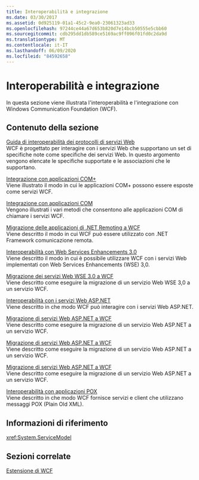 ```yaml
---
title: Interoperabilità e integrazione
ms.date: 03/30/2017
ms.assetid: 0d925119-01a1-45c2-9ea0-23061323ad33
ms.openlocfilehash: 97244ce44a67d653b820d7e14bcb50555e5cbb60
ms.sourcegitcommit: cdb295dd1db589ce5169ac9ff096f01fd0c2da9d
ms.translationtype: MT
ms.contentlocale: it-IT
ms.lasthandoff: 06/09/2020
ms.locfileid: "84592658"
---
```

# <a name="interoperability-and-integration"></a>Interoperabilità e integrazione
In questa sezione viene illustrata l'interoperabilità e l'integrazione con Windows Communication Foundation (WCF).  
  
## <a name="in-this-section"></a>Contenuto della sezione  
 [Guida di interoperabilità dei protocolli di servizi Web](web-services-protocols-interoperability-guide.md)  
 WCF è progettato per interagire con i servizi Web che supportano un set di specifiche note come specifiche dei servizi Web. In questo argomento vengono elencate le specifiche supportate e le associazioni che le supportano.  
  
 [Integrazione con applicazioni COM+](integrating-with-com-plus-applications.md)  
 Viene illustrato il modo in cui le applicazioni COM+ possono essere esposte come servizi WCF.  
  
 [Integrazione con applicazioni COM](integrating-with-com-applications.md)  
 Vengono illustrati i vari metodi che consentono alle applicazioni COM di chiamare i servizi WCF.  
  
 [Migrazione delle applicazioni di .NET Remoting a WCF](migrating-net-remoting-applications-to-wcf.md)  
 Viene descritto il modo in cui WCF può essere utilizzato con .NET Framework comunicazione remota.  
  
 [Interoperabilità con Web Services Enhancements 3.0](interoperability-with-web-services-enhancements-3-0.md)  
 Viene descritto il modo in cui è possibile utilizzare WCF con i servizi Web implementati con Web Services Enhancements (WSE) 3,0.  
  
 [Migrazione dei servizi Web WSE 3.0 a WCF](migrating-wse-3-0-web-services-to-wcf.md)  
 Viene descritto come eseguire la migrazione di un servizio Web WSE 3,0 a un servizio WCF.  
  
 [Interoperabilità con i servizi Web ASP.NET](interop-with-aspnet-web-services.md)  
 Viene descritto in che modo WCF può interagire con i servizi Web ASP.NET.  
  
 [Migrazione di servizi Web ASP.NET a WCF](migrating-aspnet-web-services-to-wcf.md)  
 Viene descritto come eseguire la migrazione di un servizio Web ASP.NET a un servizio WCF.  
  
 [Migrazione di servizi Web ASP.NET a WCF](migrating-aspnet-web-services-to-wcf.md)  
 Viene descritto come eseguire la migrazione di un servizio Web ASP.NET a un servizio WCF.  
  
 [Migrazione di servizi Web ASP.NET a WCF](migrating-aspnet-web-services-to-wcf.md)  
 Viene descritto come eseguire la migrazione di un servizio Web ASP.NET a un servizio WCF.  
  
 [Interoperabilità con applicazioni POX](interoperability-with-pox-applications.md)  
 Viene descritto in che modo WCF fornisce servizi e client che utilizzano messaggi POX (Plain Old XML).  
  
## <a name="reference"></a>Informazioni di riferimento  
 <xref:System.ServiceModel>  
  
## <a name="related-sections"></a>Sezioni correlate  
 [Estensione di WCF](../extending/index.md)
